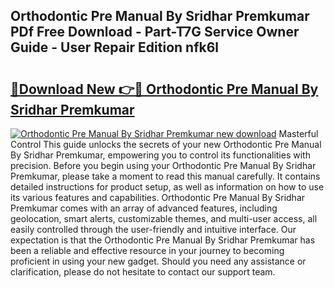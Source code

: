 ## Orthodontic Pre Manual By Sridhar Premkumar PDf Free Download - Part-T7G Service Owner Guide - User Repair Edition nfk6l

# <h2><a href="http://bc82268.oget.top/?id=Orthodontic+Pre+Manual+By+Sridhar+Premkumar">🔗Download New 👉🔴 Orthodontic Pre Manual By Sridhar Premkumar</a></h2>

[![Orthodontic Pre Manual By Sridhar Premkumar new download](https://i.imgur.com/5g1atiW.png)](http://bc82268.oget.top/?id=Orthodontic+Pre+Manual+By+Sridhar+Premkumar)
Masterful Control This guide unlocks the secrets of your new Orthodontic Pre Manual By Sridhar Premkumar, empowering you to control its functionalities with precision. Before you begin using your Orthodontic Pre Manual By Sridhar Premkumar, please take a moment to read this manual carefully. It contains detailed instructions for product setup, as well as information on how to use its various features and capabilities. Orthodontic Pre Manual By Sridhar Premkumar comes with an array of advanced features, including geolocation, smart alerts, customizable themes, and multi-user access, all easily controlled through the user-friendly and intuitive interface. Our expectation is that the Orthodontic Pre Manual By Sridhar Premkumar has been a reliable and effective resource in your journey to becoming proficient in using your new gadget. Should you need any assistance or clarification, please do not hesitate to contact our support team.
